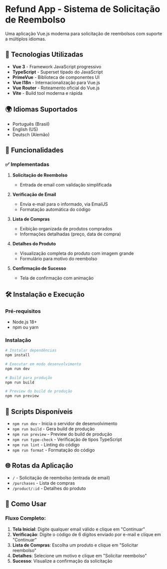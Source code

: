 # Refund App - Sistema de Solicitação de Reembolso

Uma aplicação Vue.js moderna para solicitação de reembolsos com suporte a múltiplos idiomas.

## 🚀 Tecnologias Utilizadas

- **Vue 3** - Framework JavaScript progressivo
- **TypeScript** - Superset tipado do JavaScript
- **PrimeVue** - Biblioteca de componentes UI
- **Vue I18n** - Internacionalização para Vue.js
- **Vue Router** - Roteamento oficial do Vue.js
- **Vite** - Build tool moderna e rápida

## 🌍 Idiomas Suportados

- Português (Brasil)
- English (US)
- Deutsch (Alemão)

## 📱 Funcionalidades

### ✅ Implementadas

1. **Solicitação de Reembolso**

   - Entrada de email com validação simplificada

2. **Verificação de Email**

   - Envia e-mail para o informado, via EmailJS
   - Formatação automática do código

3. **Lista de Compras**

   - Exibição organizada de produtos comprados
   - Informações detalhadas (preço, data de compra)

4. **Detalhes do Produto**

   - Visualização completa do produto com imagem grande
   - Formulário para motivo do reembolso

5. **Confirmação de Sucesso**
   - Tela de confirmação com animação

## 🛠️ Instalação e Execução

### Pré-requisitos

- Node.js 18+
- npm ou yarn

### Instalação

```bash
# Instalar dependências
npm install

# Executar em modo desenvolvimento
npm run dev

# Build para produção
npm run build

# Preview do build de produção
npm run preview
```

## 🔧 Scripts Disponíveis

- `npm run dev` - Inicia o servidor de desenvolvimento
- `npm run build` - Gera build de produção
- `npm run preview` - Preview do build de produção
- `npm run type-check` - Verificação de tipos TypeScript
- `npm run lint` - Linting do código
- `npm run format` - Formatação do código

## 🌐 Rotas da Aplicação

- `/` - Solicitação de reembolso (entrada de email)
- `/purchases` - Lista de compras
- `/product/:id` - Detalhes do produto

## 🎯 Como Usar

### Fluxo Completo:

1. **Tela Inicial**: Digite qualquer email válido e clique em "Continuar"
2. **Verificação**: Digite o código de 6 dígitos enviado por e-mail e clique em "Continuar"
3. **Lista de Compras**: Escolha um produto e clique em "Solicitar reembolso"
4. **Detalhes**: Selecione um motivo e clique em "Solicitar reembolso"
5. **Sucesso**: Visualize a confirmação da solicitação
